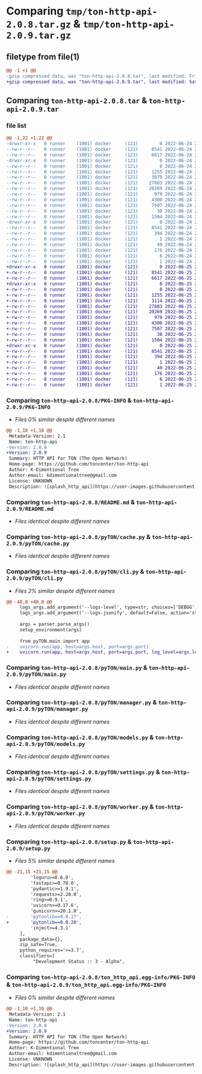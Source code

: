 # Comparing `tmp/ton-http-api-2.0.8.tar.gz` & `tmp/ton-http-api-2.0.9.tar.gz`

## filetype from file(1)

```diff
@@ -1 +1 @@
-gzip compressed data, was "ton-http-api-2.0.8.tar", last modified: Fri Jun 24 21:02:24 2022, max compression
+gzip compressed data, was "ton-http-api-2.0.9.tar", last modified: Sat Jun 25 21:17:00 2022, max compression
```

## Comparing `ton-http-api-2.0.8.tar` & `ton-http-api-2.0.9.tar`

### file list

```diff
@@ -1,22 +1,22 @@
-drwxr-xr-x   0 runner    (1001) docker     (121)        0 2022-06-24 21:02:24.066121 ton-http-api-2.0.8/
--rw-r--r--   0 runner    (1001) docker     (121)     8541 2022-06-24 21:02:24.066121 ton-http-api-2.0.8/PKG-INFO
--rw-r--r--   0 runner    (1001) docker     (121)     6617 2022-06-24 21:02:15.000000 ton-http-api-2.0.8/README.md
-drwxr-xr-x   0 runner    (1001) docker     (121)        0 2022-06-24 21:02:24.066121 ton-http-api-2.0.8/pyTON/
--rw-r--r--   0 runner    (1001) docker     (121)        0 2022-06-24 21:02:15.000000 ton-http-api-2.0.8/pyTON/__init__.py
--rw-r--r--   0 runner    (1001) docker     (121)     1255 2022-06-24 21:02:15.000000 ton-http-api-2.0.8/pyTON/cache.py
--rw-r--r--   0 runner    (1001) docker     (121)     3079 2022-06-24 21:02:15.000000 ton-http-api-2.0.8/pyTON/cli.py
--rw-r--r--   0 runner    (1001) docker     (121)    27883 2022-06-24 21:02:15.000000 ton-http-api-2.0.8/pyTON/main.py
--rw-r--r--   0 runner    (1001) docker     (121)    20269 2022-06-24 21:02:15.000000 ton-http-api-2.0.8/pyTON/manager.py
--rw-r--r--   0 runner    (1001) docker     (121)      979 2022-06-24 21:02:15.000000 ton-http-api-2.0.8/pyTON/models.py
--rw-r--r--   0 runner    (1001) docker     (121)     4300 2022-06-24 21:02:15.000000 ton-http-api-2.0.8/pyTON/settings.py
--rw-r--r--   0 runner    (1001) docker     (121)     7507 2022-06-24 21:02:15.000000 ton-http-api-2.0.8/pyTON/worker.py
--rw-r--r--   0 runner    (1001) docker     (121)       38 2022-06-24 21:02:24.066121 ton-http-api-2.0.8/setup.cfg
--rw-r--r--   0 runner    (1001) docker     (121)     1504 2022-06-24 21:02:15.000000 ton-http-api-2.0.8/setup.py
-drwxr-xr-x   0 runner    (1001) docker     (121)        0 2022-06-24 21:02:24.066121 ton-http-api-2.0.8/ton_http_api.egg-info/
--rw-r--r--   0 runner    (1001) docker     (121)     8541 2022-06-24 21:02:24.000000 ton-http-api-2.0.8/ton_http_api.egg-info/PKG-INFO
--rw-r--r--   0 runner    (1001) docker     (121)      394 2022-06-24 21:02:24.000000 ton-http-api-2.0.8/ton_http_api.egg-info/SOURCES.txt
--rw-r--r--   0 runner    (1001) docker     (121)        1 2022-06-24 21:02:24.000000 ton-http-api-2.0.8/ton_http_api.egg-info/dependency_links.txt
--rw-r--r--   0 runner    (1001) docker     (121)       49 2022-06-24 21:02:24.000000 ton-http-api-2.0.8/ton_http_api.egg-info/entry_points.txt
--rw-r--r--   0 runner    (1001) docker     (121)      176 2022-06-24 21:02:24.000000 ton-http-api-2.0.8/ton_http_api.egg-info/requires.txt
--rw-r--r--   0 runner    (1001) docker     (121)        6 2022-06-24 21:02:24.000000 ton-http-api-2.0.8/ton_http_api.egg-info/top_level.txt
--rw-r--r--   0 runner    (1001) docker     (121)        1 2022-06-24 21:02:24.000000 ton-http-api-2.0.8/ton_http_api.egg-info/zip-safe
+drwxr-xr-x   0 runner    (1001) docker     (121)        0 2022-06-25 21:17:00.190468 ton-http-api-2.0.9/
+-rw-r--r--   0 runner    (1001) docker     (121)     8541 2022-06-25 21:17:00.190468 ton-http-api-2.0.9/PKG-INFO
+-rw-r--r--   0 runner    (1001) docker     (121)     6617 2022-06-25 21:16:50.000000 ton-http-api-2.0.9/README.md
+drwxr-xr-x   0 runner    (1001) docker     (121)        0 2022-06-25 21:17:00.186468 ton-http-api-2.0.9/pyTON/
+-rw-r--r--   0 runner    (1001) docker     (121)        0 2022-06-25 21:16:50.000000 ton-http-api-2.0.9/pyTON/__init__.py
+-rw-r--r--   0 runner    (1001) docker     (121)     1255 2022-06-25 21:16:50.000000 ton-http-api-2.0.9/pyTON/cache.py
+-rw-r--r--   0 runner    (1001) docker     (121)     3114 2022-06-25 21:16:50.000000 ton-http-api-2.0.9/pyTON/cli.py
+-rw-r--r--   0 runner    (1001) docker     (121)    27883 2022-06-25 21:16:50.000000 ton-http-api-2.0.9/pyTON/main.py
+-rw-r--r--   0 runner    (1001) docker     (121)    20269 2022-06-25 21:16:50.000000 ton-http-api-2.0.9/pyTON/manager.py
+-rw-r--r--   0 runner    (1001) docker     (121)      979 2022-06-25 21:16:50.000000 ton-http-api-2.0.9/pyTON/models.py
+-rw-r--r--   0 runner    (1001) docker     (121)     4300 2022-06-25 21:16:50.000000 ton-http-api-2.0.9/pyTON/settings.py
+-rw-r--r--   0 runner    (1001) docker     (121)     7507 2022-06-25 21:16:50.000000 ton-http-api-2.0.9/pyTON/worker.py
+-rw-r--r--   0 runner    (1001) docker     (121)       38 2022-06-25 21:17:00.190468 ton-http-api-2.0.9/setup.cfg
+-rw-r--r--   0 runner    (1001) docker     (121)     1504 2022-06-25 21:16:50.000000 ton-http-api-2.0.9/setup.py
+drwxr-xr-x   0 runner    (1001) docker     (121)        0 2022-06-25 21:17:00.190468 ton-http-api-2.0.9/ton_http_api.egg-info/
+-rw-r--r--   0 runner    (1001) docker     (121)     8541 2022-06-25 21:17:00.000000 ton-http-api-2.0.9/ton_http_api.egg-info/PKG-INFO
+-rw-r--r--   0 runner    (1001) docker     (121)      394 2022-06-25 21:17:00.000000 ton-http-api-2.0.9/ton_http_api.egg-info/SOURCES.txt
+-rw-r--r--   0 runner    (1001) docker     (121)        1 2022-06-25 21:17:00.000000 ton-http-api-2.0.9/ton_http_api.egg-info/dependency_links.txt
+-rw-r--r--   0 runner    (1001) docker     (121)       49 2022-06-25 21:17:00.000000 ton-http-api-2.0.9/ton_http_api.egg-info/entry_points.txt
+-rw-r--r--   0 runner    (1001) docker     (121)      176 2022-06-25 21:17:00.000000 ton-http-api-2.0.9/ton_http_api.egg-info/requires.txt
+-rw-r--r--   0 runner    (1001) docker     (121)        6 2022-06-25 21:17:00.000000 ton-http-api-2.0.9/ton_http_api.egg-info/top_level.txt
+-rw-r--r--   0 runner    (1001) docker     (121)        1 2022-06-25 21:17:00.000000 ton-http-api-2.0.9/ton_http_api.egg-info/zip-safe
```

### Comparing `ton-http-api-2.0.8/PKG-INFO` & `ton-http-api-2.0.9/PKG-INFO`

 * *Files 0% similar despite different names*

```diff
@@ -1,10 +1,10 @@
 Metadata-Version: 2.1
 Name: ton-http-api
-Version: 2.0.8
+Version: 2.0.9
 Summary: HTTP API for TON (The Open Network)
 Home-page: https://github.com/toncenter/ton-http-api
 Author: K-Dimentional Tree
 Author-email: kdimentionaltree@gmail.com
 License: UNKNOWN
 Description: ![splash_http_api](https://user-images.githubusercontent.com/1449561/154847286-989a6c51-1615-45e1-b40f-aec7c13014fa.png)
```

### Comparing `ton-http-api-2.0.8/README.md` & `ton-http-api-2.0.9/README.md`

 * *Files identical despite different names*

### Comparing `ton-http-api-2.0.8/pyTON/cache.py` & `ton-http-api-2.0.9/pyTON/cache.py`

 * *Files identical despite different names*

### Comparing `ton-http-api-2.0.8/pyTON/cli.py` & `ton-http-api-2.0.9/pyTON/cli.py`

 * *Files 2% similar despite different names*

```diff
@@ -48,8 +48,8 @@
     logs_args.add_argument('--logs-level', type=str, choices=['DEBUG', 'INFO', 'WARNING', 'ERROR', 'CRITICAL'], default='ERROR', help='Logging level')
     logs_args.add_argument('--logs-jsonify', default=False, action='store_true', help='Print logs in JSON format')
 
     args = parser.parse_args()
     setup_environment(args)
 
     from pyTON.main import app
-    uvicorn.run(app, host=args.host, port=args.port)
+    uvicorn.run(app, host=args.host, port=args.port, log_level=args.logs_level.lower())
```

### Comparing `ton-http-api-2.0.8/pyTON/main.py` & `ton-http-api-2.0.9/pyTON/main.py`

 * *Files identical despite different names*

### Comparing `ton-http-api-2.0.8/pyTON/manager.py` & `ton-http-api-2.0.9/pyTON/manager.py`

 * *Files identical despite different names*

### Comparing `ton-http-api-2.0.8/pyTON/models.py` & `ton-http-api-2.0.9/pyTON/models.py`

 * *Files identical despite different names*

### Comparing `ton-http-api-2.0.8/pyTON/settings.py` & `ton-http-api-2.0.9/pyTON/settings.py`

 * *Files identical despite different names*

### Comparing `ton-http-api-2.0.8/pyTON/worker.py` & `ton-http-api-2.0.9/pyTON/worker.py`

 * *Files identical despite different names*

### Comparing `ton-http-api-2.0.8/setup.py` & `ton-http-api-2.0.9/setup.py`

 * *Files 5% similar despite different names*

```diff
@@ -21,15 +21,15 @@
         'loguru>=0.6.0',
         'fastapi>=0.78.0',
         'pydantic>=1.9.1',
         'requests>=2.28.0',
         'ring>=0.9.1',
         'uvicorn>=0.17.6',
         'gunicorn>=20.1.0',
-        'pytonlib==0.0.17',
+        'pytonlib==0.0.20',
         'inject>=4.3.1'
     ],
     package_data={},
     zip_safe=True,
     python_requires='>=3.7',
     classifiers=[
          "Development Status :: 3 - Alpha",
```

### Comparing `ton-http-api-2.0.8/ton_http_api.egg-info/PKG-INFO` & `ton-http-api-2.0.9/ton_http_api.egg-info/PKG-INFO`

 * *Files 0% similar despite different names*

```diff
@@ -1,10 +1,10 @@
 Metadata-Version: 2.1
 Name: ton-http-api
-Version: 2.0.8
+Version: 2.0.9
 Summary: HTTP API for TON (The Open Network)
 Home-page: https://github.com/toncenter/ton-http-api
 Author: K-Dimentional Tree
 Author-email: kdimentionaltree@gmail.com
 License: UNKNOWN
 Description: ![splash_http_api](https://user-images.githubusercontent.com/1449561/154847286-989a6c51-1615-45e1-b40f-aec7c13014fa.png)
```

